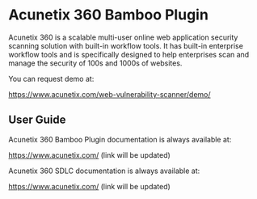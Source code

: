 # Acunetix 360 Bamboo Plugin

Acunetix 360 is a scalable multi-user online web application security scanning solution with built-in workflow tools. It has built-in enterprise workflow tools and is specifically designed to help enterprises scan and manage the security of 100s and 1000s of websites.

You can request demo at:

https://www.acunetix.com/web-vulnerability-scanner/demo/

## User Guide

Acunetix 360 Bamboo Plugin documentation is always available at:

https://www.acunetix.com/ (link will be updated)

Acunetix 360 SDLC documentation is always available at:

https://www.acunetix.com/ (link will be updated)